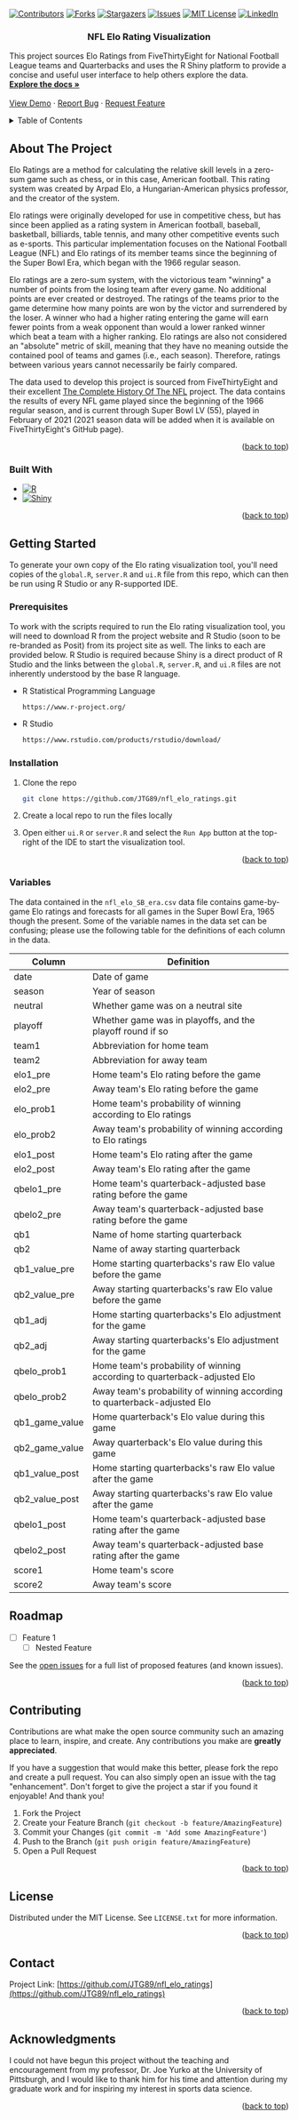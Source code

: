 <div id="top"></div>
<!--
*** Credit for this amazing README template goes to @othneildrew#59
*** THank you for your hard work!
-->



<!-- PROJECT SHIELDS -->
<!--
*** I'm using markdown "reference style" links for readability.
*** Reference links are enclosed in brackets [ ] instead of parentheses ( ).
*** See the bottom of this document for the declaration of the reference
*** variables for contributors-url, forks-url, etc. This is an optional,
*** concise syntax you may use.
*** https://www.markdownguide.org/basic-syntax/#reference-style-links
-->
[![Contributors][contributors-shield]][contributors-url]
[![Forks][forks-shield]][forks-url]
[![Stargazers][stars-shield]][stars-url]
[![Issues][issues-shield]][issues-url]
[![MIT License][license-shield]][license-url]
[![LinkedIn][linkedin-shield]][linkedin-url]


<h3 align="center">NFL Elo Rating Visualization</h3>

  <p align="left">
    This project sources Elo Ratings from FiveThirtyEight for National Football
    League teams and Quarterbacks and uses the R Shiny platform to provide a
    concise and useful user interface to help others explore the data.
    <br />
    <a href="https://github.com/JTG89/nfl_elo_ratings"><strong>Explore the docs »</strong></a>
    <br />
    <br />
    <a href="https://github.com/JTG89/nfl_elo_ratings">View Demo</a>
    ·
    <a href="https://github.com/JTG89/nfl_elo_ratings/issues">Report Bug</a>
    ·
    <a href="https://github.com/JTG89/nfl_elo_ratings/issues">Request Feature</a>
  </p>
</div>



<!-- TABLE OF CONTENTS -->
<details>
  <summary>Table of Contents</summary>
  <ol>
    <li>
      <a href="#about-the-project">About The Project</a>
      <ul>
        <li><a href="#built-with">Built With</a></li>
      </ul>
    </li>
    <li>
      <a href="#getting-started">Getting Started</a>
      <ul>
        <li><a href="#prerequisites">Prerequisites</a></li>
        <li><a href="#installation">Installation</a></li>
      </ul>
    </li>
    <li><a href="#usage">Usage</a></li>
    <li><a href="#roadmap">Roadmap</a></li>
    <li><a href="#contributing">Contributing</a></li>
    <li><a href="#license">License</a></li>
    <li><a href="#contact">Contact</a></li>
    <li><a href="#acknowledgments">Acknowledgments</a></li>
  </ol>
</details>



<!-- ABOUT THE PROJECT -->
## About The Project

Elo Ratings are a method for calculating the relative skill levels in a
zero-sum game such as chess, or in this case, American football.  This rating
system was created by Arpad Elo, a Hungarian-American physics professor, and
the creator of the system.

Elo ratings were originally developed for use in competitive chess, but has
since been applied as a rating system in American football, baseball,
basketball, billiards, table tennis, and many other competitive events such
as e-sports.  This particular implementation focuses on the National Football
League (NFL) and Elo ratings of its member teams since the beginning of the
Super Bowl Era, which began with the 1966 regular season.

Elo ratings are a zero-sum system, with the victorious team "winning" a
number of points from the losing team after every game.  No additional points
are ever created or destroyed.  The ratings of the teams prior to the game
determine how many points are won by the victor and surrendered by the loser.
A winner who had a higher rating entering the game will earn fewer points from
a weak opponent than would a lower ranked winner which beat a team with a
higher ranking.  Elo ratings are also not considered an "absolute" metric of
skill, meaning that they have no meaning outside the contained pool of teams
and games (i.e., each season).  Therefore, ratings between various years cannot
necessarily be fairly compared.

The data used to develop this project is sourced from FiveThirtyEight and their
excellent [The Complete History Of The NFL](https://projects.fivethirtyeight.com/complete-history-of-the-nfl/)
project.  The data contains the results of every NFL game played since the
beginning of the 1966 regular season, and is current through Super Bowl LV
(55), played in February of 2021 (2021 season data will be added when it is
available on FiveThirtyEight's GitHub page).

<!--[![Product Name Screen Shot][product-screenshot]](https://example.com)-->

<p align="right">(<a href="#readme-top">back to top</a>)</p>

### Built With

* [![R][R]][R_url]
* [![Shiny][Shiny]][Shiny_url]

<p align="right">(<a href="#readme-top">back to top</a>)</p>

<!-- GETTING STARTED -->
## Getting Started

To generate your own copy of the Elo rating visualization tool, you'll need
copies of the `global.R`, `server.R` and `ui.R` file from this repo, which
can then be run using R Studio or any R-supported IDE.

### Prerequisites

To work with the scripts required to run the Elo rating visualization tool,
you will need to download R from the project website and R Studio (soon to be
re-branded as Posit) from its project site as well.  The links to each are
provided below.  R Studio is required because Shiny is a direct product of R
Studio and the links between the `global.R`, `server.R`, and `ui.R` files are
not inherently understood by the base R language.

* R Statistical Programming Language
  ```sh
  https://www.r-project.org/
  ```

* R Studio
  ```sh
  https://www.rstudio.com/products/rstudio/download/
  ```

### Installation

1. Clone the repo
   ```sh
   git clone https://github.com/JTG89/nfl_elo_ratings.git
   ```
2. Create a local repo to run the files locally

3. Open either `ui.R` or `server.R` and select the `Run App` button at the
  top-right of the IDE to start the visualization tool.


<p align="right">(<a href="#readme-top">back to top</a>)</p>


### Variables

The data contained in the `nfl_elo_SB_era.csv` data file contains game-by-game
Elo ratings and forecasts for all games in the Super Bowl Era, 1965 though the
present.  Some of the variable names in the data set can be confusing; please
use the following table for the definitions of each column in the data.

Column | Definition
-----| ---------
date | Date of game
season | Year of season
neutral | Whether game was on a neutral site
playoff | Whether game was in playoffs, and the playoff round if so
team1 | Abbreviation for home team
team2 | Abbreviation for away team
elo1_pre | Home team's Elo rating before the game
elo2_pre | Away team's Elo rating before the game
elo_prob1 | Home team's probability of winning according to Elo ratings
elo_prob2 | Away team's probability of winning according to Elo ratings
elo1_post | Home team's Elo rating after the game
elo2_post | Away team's Elo rating after the game
qbelo1_pre | Home team's quarterback-adjusted base rating before the game
qbelo2_pre | Away team's quarterback-adjusted base rating before the game
qb1 | Name of home starting quarterback
qb2 | Name of away starting quarterback
qb1_value_pre | Home starting quarterbacks's raw Elo value before the game
qb2_value_pre | Away starting quarterbacks's raw Elo value before the game
qb1_adj | Home starting quarterbacks's Elo adjustment for the game
qb2_adj | Away starting quarterbacks's Elo adjustment for the game
qbelo_prob1 | Home team's probability of winning according to quarterback-adjusted Elo
qbelo_prob2 | Away team's probability of winning according to quarterback-adjusted Elo
qb1_game_value | Home quarterback's Elo value during this game
qb2_game_value | Away quarterback's Elo value during this game
qb1_value_post | Home starting quarterbacks's raw Elo value after the game
qb2_value_post | Away starting quarterbacks's raw Elo value after the game
qbelo1_post | Home team's quarterback-adjusted base rating after the game
qbelo2_post | Away team's quarterback-adjusted base rating after the game
score1 | Home team's score
score2 | Away team's score


<!-- ROADMAP -->
## Roadmap

- [ ] Feature 1
    - [ ] Nested Feature

See the [open issues](https://github.com/JTG89/nfl_elo_ratings/issues) for a
full list of proposed features (and known issues).

<p align="right">(<a href="#readme-top">back to top</a>)</p>



<!-- CONTRIBUTING -->
## Contributing

Contributions are what make the open source community such an amazing place to
learn, inspire, and create. Any contributions you make are **greatly**
**appreciated**.

If you have a suggestion that would make this better, please fork the repo and
create a pull request. You can also simply open an issue with the tag
"enhancement".
Don't forget to give the project a star if you found it enjoyable! And thank you!

1. Fork the Project
2. Create your Feature Branch (`git checkout -b feature/AmazingFeature`)
3. Commit your Changes (`git commit -m 'Add some AmazingFeature'`)
4. Push to the Branch (`git push origin feature/AmazingFeature`)
5. Open a Pull Request

<p align="right">(<a href="#readme-top">back to top</a>)</p>



<!-- LICENSE -->
## License

Distributed under the MIT License. See `LICENSE.txt` for more information.

<p align="right">(<a href="#readme-top">back to top</a>)</p>



<!-- CONTACT -->
## Contact

Project Link: [https://github.com/JTG89/nfl_elo_ratings](https://github.com/JTG89/nfl_elo_ratings)

<p align="right">(<a href="#readme-top">back to top</a>)</p>



<!-- ACKNOWLEDGMENTS -->
## Acknowledgments

I could not have begun this project without the teaching and encouragement from
my professor, Dr. Joe Yurko at the University of Pittsburgh, and I would like
to thank him for his time and attention during my graduate work and for
inspiring my interest in sports data science.

<p align="right">(<a href="#readme-top">back to top</a>)</p>



<!-- MARKDOWN LINKS & IMAGES -->
<!-- https://www.markdownguide.org/basic-syntax/#reference-style-links -->
[contributors-shield]: https://img.shields.io/github/contributors/JTG89/nfl_elo_ratings.svg?style=for-the-badge
[contributors-url]: https://github.com/JTG89/nfl_elo_ratings/graphs/contributors
[forks-shield]: https://img.shields.io/github/forks/JTG89/nfl_elo_ratings.svg?style=for-the-badge
[forks-url]: https://github.com/JTG89/nfl_elo_ratings/network/members
[stars-shield]: https://img.shields.io/github/stars/JTG89/nfl_elo_ratings.svg?style=for-the-badge
[stars-url]: https://github.com/JTG89/nfl_elo_ratings/stargazers
[issues-shield]: https://img.shields.io/github/issues/JTG89/nfl_elo_ratings.svg?style=for-the-badge
[issues-url]: https://github.com/JTG89/nfl_elo_ratings/issues
[license-shield]: https://img.shields.io/github/license/JTG89/nfl_elo_ratings.svg?style=for-the-badge
[license-url]: https://github.com/JTG89/nfl_elo_ratings/blob/master/LICENSE.txt
[linkedin-shield]: https://img.shields.io/badge/-LinkedIn-black.svg?style=for-the-badge&logo=linkedin&colorB=555
[linkedin-url]: https://linkedin.com/in/linkedin_username
[product-screenshot]: images/screenshot.png
[R]: https://img.shields.io/badge/R-000000?style=for-the-badge&logo=R&logoColor=blue
[R_url]: https://www.r-project.org/
[Shiny]: https://img.shields.io/badge/Shiny-5E9EDA?style=for-the-badge&logo=shiny&logoColor=gray
[Shiny_url]: https://shiny.rstudio.com/
